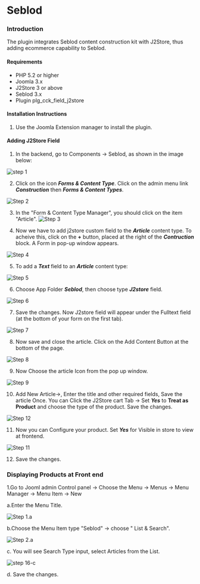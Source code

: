 # Seblod

### Introduction

The plugin integrates Seblod content construction kit with J2Store, thus adding ecommerce capability to Seblod. 

#### Requirements
* PHP 5.2 or higher
* Joomla 3.x
* J2Store 3 or above
* Seblod 3.x
* Plugin plg_cck_field_j2store

#### Installation Instructions 
1. Use the Joomla Extension manager to install the plugin.

#### Adding J2Store Field 
1. In the backend, go to Components -> Seblod, as shown in the image below:

![step 1](step-1.png)

2. Click on the icon ***Forms & Content Type***. Click on the admin menu link ***Construction*** then ***Forms & Content Types***.

![Step 2](step-4.png)

3. In the "Form & Content Type Manager", you should click on the item "Article".
![Step 3](step-5.png)

4. Now we have to add j2store custom field to the ***Article*** content type. To acheive this, click on the **+** button, placed at the right of the ***Contruction*** block. A Form in pop-up window appears.

![Step 4](step-6.png)


5. To add a ***Text*** field to an ***Article*** content type:

![Step 5](step-7.png)

6. Choose App Folder ***Seblod***, then choose type ***J2store*** field.

![Step 6](step-8.png)

7. Save the changes. Now J2store field will appear under the Fulltext field (at the bottom of your form on the first tab).

![Step 7](step-9.png)

8. Now save and close the article. Click on the Add Content Button at the bottom of the page.
 
![Step 8](step-10.png)

9. Now Choose the article Icon from the  pop up window.

![Step 9](step-11.png)

10. Add New Article->, Enter the title and other required fields, Save the article Once. You can Click the J2Store cart Tab -> Set ***Yes*** to **Treat as Product** and choose the type of the product. Save the changes.
 
![Step 12](step-add-product.png)

11. Now you can Configure your product. Set ***Yes*** for Visible in store to view at frontend.

![Step 11](step-12.png)

12. Save the changes.

### Displaying Products at Front end

1.Go to Jooml admin Control panel -> Choose the Menu -> Menus -> Menu Manager -> Menu Item -> New 

   a.Enter the Menu Title.

  ![Step 1.a ](step-16-a.png)    

   b.Choose the Menu Item type "Seblod" -> choose " List & Search".
   
![Step 2.a](step-16-b.png)

   c. You will see Search Type input, select Articles from the  List.
   
![step 16-c](step-16-c.png)

  d. Save the changes.
  